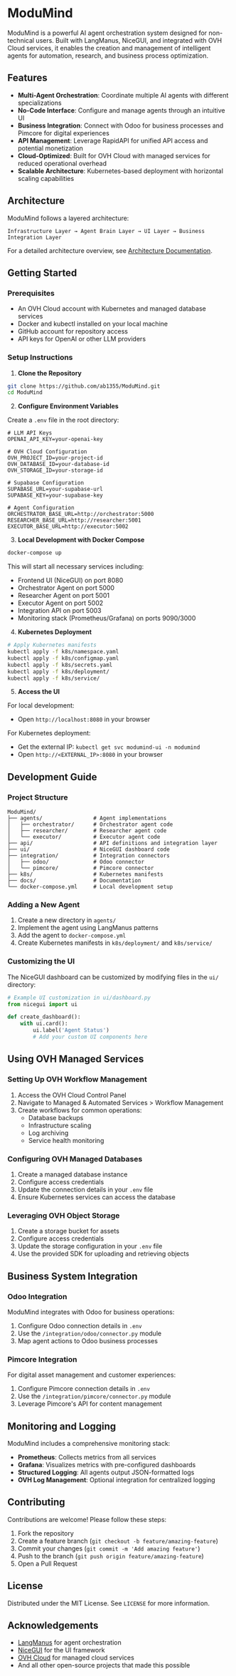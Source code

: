 # ModuMind

ModuMind is a powerful AI agent orchestration system designed for non-technical users. Built with LangManus, NiceGUI, and integrated with OVH Cloud services, it enables the creation and management of intelligent agents for automation, research, and business process optimization.

## Features

- **Multi-Agent Orchestration**: Coordinate multiple AI agents with different specializations
- **No-Code Interface**: Configure and manage agents through an intuitive UI
- **Business Integration**: Connect with Odoo for business processes and Pimcore for digital experiences
- **API Management**: Leverage RapidAPI for unified API access and potential monetization
- **Cloud-Optimized**: Built for OVH Cloud with managed services for reduced operational overhead
- **Scalable Architecture**: Kubernetes-based deployment with horizontal scaling capabilities

## Architecture

ModuMind follows a layered architecture:

```
Infrastructure Layer → Agent Brain Layer → UI Layer → Business Integration Layer
```

For a detailed architecture overview, see [Architecture Documentation](./docs/architecture.md).

## Getting Started

### Prerequisites

- An OVH Cloud account with Kubernetes and managed database services
- Docker and kubectl installed on your local machine
- GitHub account for repository access
- API keys for OpenAI or other LLM providers

### Setup Instructions

1. **Clone the Repository**

```bash
git clone https://github.com/ab1355/ModuMind.git
cd ModuMind
```

2. **Configure Environment Variables**

Create a `.env` file in the root directory:

```
# LLM API Keys
OPENAI_API_KEY=your-openai-key

# OVH Cloud Configuration
OVH_PROJECT_ID=your-project-id
OVH_DATABASE_ID=your-database-id
OVH_STORAGE_ID=your-storage-id

# Supabase Configuration
SUPABASE_URL=your-supabase-url
SUPABASE_KEY=your-supabase-key

# Agent Configuration
ORCHESTRATOR_BASE_URL=http://orchestrator:5000
RESEARCHER_BASE_URL=http://researcher:5001
EXECUTOR_BASE_URL=http://executor:5002
```

3. **Local Development with Docker Compose**

```bash
docker-compose up
```

This will start all necessary services including:
- Frontend UI (NiceGUI) on port 8080
- Orchestrator Agent on port 5000
- Researcher Agent on port 5001
- Executor Agent on port 5002
- Integration API on port 5003
- Monitoring stack (Prometheus/Grafana) on ports 9090/3000

4. **Kubernetes Deployment**

```bash
# Apply Kubernetes manifests
kubectl apply -f k8s/namespace.yaml
kubectl apply -f k8s/configmap.yaml
kubectl apply -f k8s/secrets.yaml
kubectl apply -f k8s/deployment/
kubectl apply -f k8s/service/
```

5. **Access the UI**

For local development:
- Open `http://localhost:8080` in your browser

For Kubernetes deployment:
- Get the external IP: `kubectl get svc modumind-ui -n modumind`
- Open `http://<EXTERNAL_IP>:8080` in your browser

## Development Guide

### Project Structure

```
ModuMind/
├── agents/                # Agent implementations
│   ├── orchestrator/      # Orchestrator agent code
│   ├── researcher/        # Researcher agent code
│   └── executor/          # Executor agent code
├── api/                   # API definitions and integration layer
├── ui/                    # NiceGUI dashboard code
├── integration/           # Integration connectors
│   ├── odoo/              # Odoo connector
│   └── pimcore/           # Pimcore connector
├── k8s/                   # Kubernetes manifests
├── docs/                  # Documentation
└── docker-compose.yml     # Local development setup
```

### Adding a New Agent

1. Create a new directory in `agents/`
2. Implement the agent using LangManus patterns
3. Add the agent to `docker-compose.yml`
4. Create Kubernetes manifests in `k8s/deployment/` and `k8s/service/`

### Customizing the UI

The NiceGUI dashboard can be customized by modifying files in the `ui/` directory:

```python
# Example UI customization in ui/dashboard.py
from nicegui import ui

def create_dashboard():
    with ui.card():
        ui.label('Agent Status')
        # Add your custom UI components here
```

## Using OVH Managed Services

### Setting Up OVH Workflow Management

1. Access the OVH Cloud Control Panel
2. Navigate to Managed & Automated Services > Workflow Management
3. Create workflows for common operations:
   - Database backups
   - Infrastructure scaling
   - Log archiving
   - Service health monitoring

### Configuring OVH Managed Databases

1. Create a managed database instance
2. Configure access credentials
3. Update the connection details in your `.env` file
4. Ensure Kubernetes services can access the database

### Leveraging OVH Object Storage

1. Create a storage bucket for assets
2. Configure access credentials
3. Update the storage configuration in your `.env` file
4. Use the provided SDK for uploading and retrieving objects

## Business System Integration

### Odoo Integration

ModuMind integrates with Odoo for business operations:

1. Configure Odoo connection details in `.env`
2. Use the `/integration/odoo/connector.py` module
3. Map agent actions to Odoo business processes

### Pimcore Integration

For digital asset management and customer experiences:

1. Configure Pimcore connection details in `.env`
2. Use the `/integration/pimcore/connector.py` module
3. Leverage Pimcore's API for content management

## Monitoring and Logging

ModuMind includes a comprehensive monitoring stack:

- **Prometheus**: Collects metrics from all services
- **Grafana**: Visualizes metrics with pre-configured dashboards
- **Structured Logging**: All agents output JSON-formatted logs
- **OVH Log Management**: Optional integration for centralized logging

## Contributing

Contributions are welcome! Please follow these steps:

1. Fork the repository
2. Create a feature branch (`git checkout -b feature/amazing-feature`)
3. Commit your changes (`git commit -m 'Add amazing feature'`)
4. Push to the branch (`git push origin feature/amazing-feature`)
5. Open a Pull Request

## License

Distributed under the MIT License. See `LICENSE` for more information.

## Acknowledgements

- [LangManus](https://github.com/langmanus/langmanus) for agent orchestration
- [NiceGUI](https://github.com/zauberzeug/nicegui) for the UI framework
- [OVH Cloud](https://www.ovhcloud.com/) for managed cloud services
- And all other open-source projects that made this possible